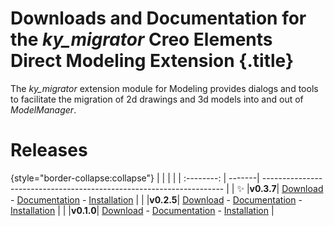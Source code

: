 # Downloads and Documentation for the _ky_migrator_ Creo Elements Direct Modeling Extension {.title}

The _ky_migrator_ extension module for Modeling provides dialogs and tools to
facilitate the migration of 2d drawings and 3d models into and out of _ModelManager_.

# Releases

{style="border-collapse:collapse"}
|            |        |                                                                      |
| :--------: | -------| -------------------------------------------------------------------- |
| :sparkles: |**v0.3.7**| [Download](https://github.com/cadm-inc/osdm-extensions/raw/master/downloads/ky_migrator/ky_migrator_x64_0.3.7.zip) - [Documentation](0.3/Home.md) - [Installation](0.3/Installation.md) |
|            |**v0.2.5**| [Download](https://github.com/cadm-inc/osdm-extensions/raw/master/downloads/ky_migrator/ky_migrator_x64_0.2.5.zip) - [Documentation](0.2/Home.md) - [Installation](0.2/Installation.md) |
|            |**v0.1.0**| [Download](https://github.com/cadm-inc/osdm-extensions/raw/master/downloads/ky_migrator/ky_migrator_x64_0.1.0.zip) - [Documentation](0.1/Home.md) - [Installation](0.1/Installation.md) |
